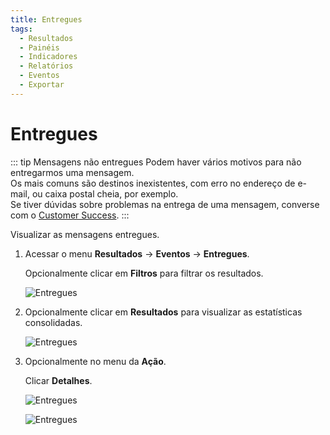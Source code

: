 ```yaml
---
title: Entregues
tags:
  - Resultados
  - Painéis
  - Indicadores
  - Relatórios
  - Eventos
  - Exportar
---
```

# Entregues

::: tip Mensagens não entregues
Podem haver vários motivos para não entregarmos uma mensagem.<br>
Os mais comuns são destinos inexistentes, com erro no endereço de e-mail, ou caixa postal cheia, por exemplo.<br>
Se tiver dúvidas sobre problemas na entrega de uma mensagem, converse com o [Customer Success](mailto:cs@phishx.io).
:::

Visualizar as mensagens entregues.

1. Acessar o menu **Resultados** -> **Eventos** -> **Entregues**.

   Opcionalmente clicar em **Filtros** para filtrar os resultados.

   ![Entregues](https://cdn.phishx.io/phishx-docs/images/phishx_results_events_delivered_02.webp)

2. Opcionalmente clicar em **Resultados** para visualizar as estatísticas consolidadas.

   ![Entregues](https://cdn.phishx.io/phishx-docs/images/phishx_results_events_delivered_01.webp)

3. Opcionalmente no menu da **Ação**.

   Clicar **Detalhes**.

   ![Entregues](https://cdn.phishx.io/phishx-docs/images/phishx_results_events_delivered_03.webp)

   ![Entregues](https://cdn.phishx.io/phishx-docs/images/phishx_results_events_delivered_04.webp)
